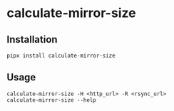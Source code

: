# calculate-mirror-size

## Installation

``` shell
pipx install calculate-mirror-size
```

## Usage

``` shell
calculate-mirror-size -H <http_url> -R <rsync_url>
calculate-mirror-size --help
```
